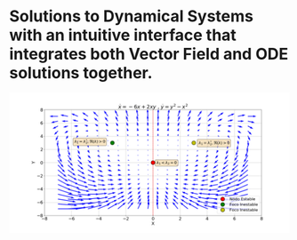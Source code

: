 # Solutions to Dynamical Systems with an intuitive interface that integrates both Vector Field and ODE solutions together.

![Example](https://github.com/XabierGA/Lorenz/blob/master/dyn_syst_3.png)

